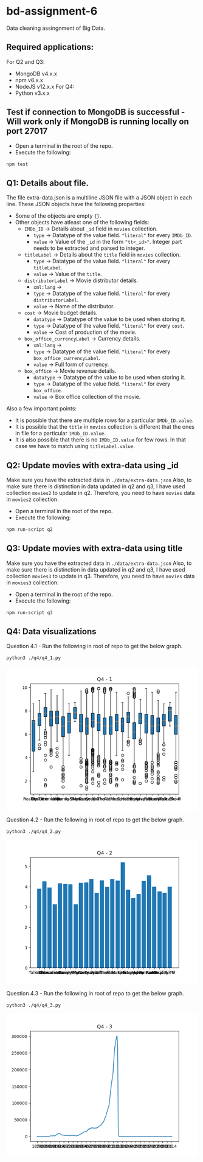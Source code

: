# bd-assignment-6
Data cleaning assingnment of Big Data.

## Required applications:
For Q2 and Q3:
* MongoDB v4.x.x
* npm v6.x.x
* NodeJS v12.x.x
For Q4:
* Python v3.x.x

## Test if connection to MongoDB is successful - Will work only if MongoDB is running locally on port 27017
* Open a terminal in the root of the repo.
* Execute the following:
```bash
npm test
```

## Q1: Details about file. 
The file extra-data.json is a multiline JSON file with a JSON object in each line.
These JSON objects have the following properties: 
* Some of the objects are empty `{}`.
* Other objects have atleast one of the following fields:
    * `IMDb_ID` -> Details about `_id` field in `movies` collection.
        * `type` -> Datatype of the value field. `"literal"` for every `IMDb_ID`.
        * `value` -> Value of the `_id` in the form `"tt<_id>"`. Integer part needs to be extracted and parsed to integer.
    * `titleLabel` -> Details about the `title` field in `movies` collection.
        * `type` -> Datatype of the value field. `"literal"` for every `titleLabel`.
        * `value` -> Value of the `title`.
    * `distributorLabel` -> Movie distributor details.
        * `xml:lang` -> 
        * `type` -> Datatype of the value field. `"literal"` for every `distributorLabel`.
        * `value` -> Name of the distributor.
    * `cost` -> Movie budget details.
        * `datatype` -> Datatype of the value to be used when storing it.
        * `type` -> Datatype of the value field. `"literal"` for every `cost`.
        * `value` -> Cost of production of the movie.
    * `box_office_currencyLabel` -> Currency details.
        * `xml:lang` -> 
        * `type` -> Datatype of the value field. `"literal"` for every `box_office_currencyLabel`.
        * `value` -> Full form of currency.
    * `box_office` -> Movie revenue details.
        * `datatype` -> Datatype of the value to be used when storing it.
        * `type` -> Datatype of the value field. `"literal"` for every `box_office`.
        * `value` -> Box office collection of the movie.

Also a few important points:
* It is possible that there are multiple rows for a particular `IMDb_ID.value`.
* It is possible that the `title` in `movies` collection is different that the ones in file for a particular `IMDb_ID.value`.
* It is also possible that there is no `IMDb_ID.value` for few rows. In that case we have to match using `titleLabel.value`.

## Q2: Update movies with extra-data using _id
Make sure you have the extracted data in ```./data/extra-data.json```
Also, to make sure there is distinction in data updated in q2 and q3, I have used collection `movies2` to update in q2. Therefore, you need to have `movies` data in `movies2` collection.
* Open a terminal in the root of the repo.
* Execute the following:
```bash
npm run-script q2
```

## Q3: Update movies with extra-data using title
Make sure you have the extracted data in ```./data/extra-data.json```
Also, to make sure there is distinction in data updated in q2 and q3, I have used collection `movies3` to update in q3. Therefore, you need to have `movies` data in `movies3` collection.
* Open a terminal in the root of the repo.
* Execute the following:
```bash
npm run-script q3
```

## Q4: Data visualizations
Question 4.1 - Run the following in root of repo to get the below graph.
```bash
python3 ./q4/q4_1.py
```
![Q4.1 Image](./q4/img/q4_1.png)

Question 4.2 - Run the following in root of repo to get the below graph.
```bash
python3 ./q4/q4_2.py
```
![Q4.2 Image](./q4/img/q4_2.png)

Question 4.3 - Run the following in root of repo to get the below graph.
```bash
python3 ./q4/q4_3.py
```
![Q4.3 Image](./q4/img/q4_3.png)